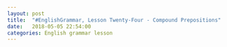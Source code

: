 ```yaml
---
layout: post
title:  "#EnglishGrammar, Lesson Twenty-Four - Compound Prepositions"
date:   2018-05-05 22:54:00
categories: English grammar lesson
---
```

